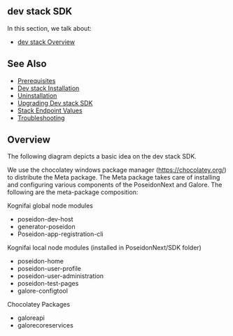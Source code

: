 ## dev stack SDK 

In this section, we talk about:
- [dev stack Overview](#Overview)

## See Also
- [Prerequisites](Prerequisites.md)
- [Dev stack Installation](Installation.md)
- [Uninstallation](Uninstallation.md)
- [Upgrading Dev stack SDK](Upgrading%20Dev%20stack.md)
- [Stack Endpoint Values](Stack%20Endpoint%20Values.md)
- [Troubleshooting](Troubleshooting.md)

## Overview

The following diagram depicts a basic idea on the dev stack SDK.

We use the chocolatey windows package manager (https://chocolatey.org/) to distribute the Meta package. The Meta package takes care of installing and configuring various components of the PoseidonNext and Galore.  The following are the meta-package composition:

Kognifai global node modules
-	poseidon-dev-host
-	generator-poseidon
-	Poseidon-app-registration-cli

Kognifai local node modules (installed in PoseidonNext/SDK folder)
- poseidon-home
- poseidon-user-profile
- poseidon-user-administration
- poseidon-test-pages
- galore-configtool

Chocolatey Packages
- galoreapi
- galorecoreservices

